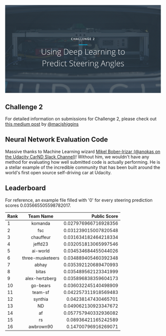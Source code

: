 <img src="../../images/challenge2.png" alt="Self-Driving Car" width="800px">

## Challenge 2
For detailed information on submissions for Challenge 2, please check out [this medium post](https://medium.com/@maccallister.h/challenge-2-submission-guidelines-284ce6641c41#.az85snjmh) by [@macjshiggins](https://twitter.com/macjshiggins)

## Neural Network Evaluation Code
Massive thanks to Machine Learning wizard [Mikel Bober-Irizar (@anokas on the Udacity CarND Slack Channel)](https://github.com/mxbi)! Without him, we wouldn't have any method for evaluating how well submitted code is actually performing. He is a stellar example of the incredible community that has been built around the world's first open source self-driving car at Udacity.

## Leaderboard

For reference, an example file filled with '0' for every steering prediction scores 0.035665505598782017.

| Rank | Team Name        |     Public Score     |
| ---- | :---------------:| --------------------:|
| 1    | komanda          | 0.027976966716928356 |
| 2    | fsc              | 0.031239015007820548 |
| 3    | chauffeur        | 0.031634182464218334 |
| 4    | jeffd23          | 0.032051813065997546 |
| 5    | ai-world         | 0.034534684455044026 |
| 6    | three-musketeers | 0.034889405460392348 |
| 7    | abhay            | 0.035392120689470993 |
| 8    | bitas            | 0.035489562123341999 |
| 9    | alex-hertzberg   | 0.035896838359604173 |
| 10   | go-bears         | 0.036032245140498909 |
| 11   | team-sf          | 0.042257311918569483 |
| 12   | synthia          | 0.04238147430465701  |
| 13   | ND               | 0.049062130923347672 |
| 14   | af               | 0.057757940332936082 |
| 15   | rs               | 0.08936421165242589  |
| 16   | awbrown90        | 0.14700796916269071  |

 






